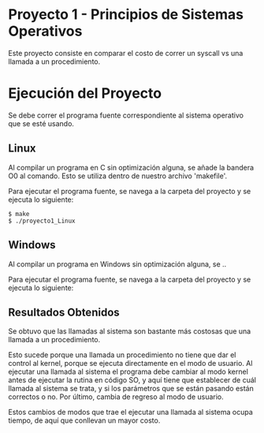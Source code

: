 # Proyecto 1 - Principios de Sistemas Operativos

Este proyecto consiste en comparar el costo de correr un syscall vs una llamada a un procedimiento.

# Ejecución del Proyecto
Se debe correr el programa fuente correspondiente al sistema operativo que se esté usando. 

## Linux
Al compilar un programa en C sin optimización alguna, se añade la bandera O0 al comando. Esto se utiliza dentro de nuestro archivo 'makefile'.
    
Para ejecutar el programa fuente, se navega a la carpeta del proyecto y se ejecuta lo siguiente:

    $ make
    $ ./proyecto1_Linux

## Windows
Al compilar un programa en Windows sin optimización alguna, se ..
    
Para ejecutar el programa fuente, se navega a la carpeta del proyecto y se ejecuta lo siguiente:



## Resultados Obtenidos

Se obtuvo que las llamadas al sistema son bastante más costosas que una llamada a un procedimiento.

Esto sucede porque una llamada un procedimiento no tiene que dar el control al kernel, porque se ejecuta directamente en el modo de usuario. Al ejecutar una llamada al sistema el programa debe cambiar al modo kernel antes de ejecutar la rutina en código SO, y aquí tiene que establecer de cuál llamada al sistema se trata, y si los parámetros que se están pasando están correctos o no. Por último, cambia de regreso al modo de usuario. 

Estos cambios de modos que trae el ejecutar una llamada al sistema ocupa tiempo, de aquí que conllevan un mayor costo. 
